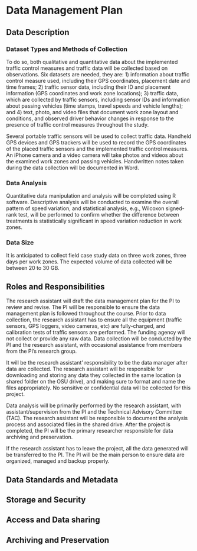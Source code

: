 # Data Management Plan

## Data Description

### Dataset Types and Methods of Collection
To do so, both qualitative and quantitative data about the implemented traffic control measures and traffic data will be collected based on observations. Six datasets are needed, they are: 1) information about traffic control measure used, including their GPS coordinates, placement date and time frames; 2) traffic sensor data, including their ID and placement information (GPS coordinates and work zone locations); 3) traffic data, which are collected by traffic sensors, including sensor IDs and information about passing vehicles (time stamps, travel speeds and vehicle lengths); and 4) text, photo, and video files that document work zone layout and conditions, and observed driver behavior changes in response to the presence of traffic control measures throughout the study.

Several portable traffic sensors will be used to collect traffic data. Handheld GPS devices and GPS trackers will be used to record the GPS coordinates of the placed traffic sensors and the implemented traffic control measures. An iPhone camera and a video camera will take photos and videos about the examined work zones and passing vehicles. Handwritten notes taken during the data collection will be documented in Word. 

### Data Analysis
Quantitative data manipulation and analysis will be completed using R software. Descriptive analysis will be conducted to examine the overall pattern of speed variation, and statistical analysis, e.g., Wilcoxon signed-rank test, will be performed to confirm whether the difference between treatments is statistically significant in speed variation reduction in work zones. 

### Data Size
It is anticipated to collect field case study data on three work zones, three days per work zones. The expected volume of data collected will be between 20 to 30 GB.

## Roles and Responsibilities
The research assistant will draft the data management plan for the PI to review and revise. The PI will be responsible to ensure the data management plan is followed throughout the course. Prior to data collection, the research assistant has to ensure all the equipment (traffic sensors, GPS loggers, video cameras, etc) are fully-charged, and calibration tests of traffic sensors are performed. The funding agency will not collect or provide any raw data. Data collection will be conducted by the PI and the research assistant, with occasional assistance from members from the PI’s research group. 

It will be the research assistant’ responsibility to be the data manager after data are collected. The research assistant will be responsible for downloading and storing any data they collected in the same location (a shared folder on the OSU drive), and making sure to format and name the files appropriately. No sensitive or confidential data will be collected for this project. 

Data analysis will be primarily performed by the research assistant, with assistant/supervision from the PI and the Technical Advisory Committee (TAC). The research assistant will be responsible to document the analysis process and associated files in the shared drive. After the project is completed, the PI will be the primary researcher responsible for data archiving and preservation. 

If the research assistant has to leave the project, all the data generated will be transferred to the PI. The PI will be the main person to ensure data are organized, managed and backup properly.

## Data Standards and Metadata
## Storage and Security
## Access and Data sharing
## Archiving and Preservation
